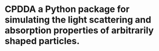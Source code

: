 # CPDDA a Python package for simulating the light scattering and absorption properties of arbitrarily shaped particles.

